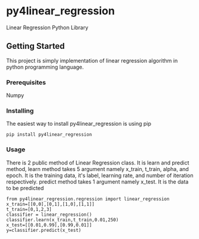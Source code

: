 # py4linear_regression

Linear Regression Python Library

## Getting Started

This project is simply implementation of linear regression algorithm in python programming language.

### Prerequisites

Numpy


### Installing

The easiest way to install py4linear_regression is using pip

```
pip install py4linear_regression
```

### Usage
There is 2 public method of Linear Regression class. It is learn and predict method, learn method takes 5 argument namely x_train, t_train, alpha, and epoch. It is the training data, it's label, learning rate, and number of iteration respectively. predict method takes 1 argument namely x_test. It is the data to be predicted
```
from py4linear_regression.regression import linear_regression
x_train=[[0,0],[0,1],[1,0],[1,1]]
t_train=[0,1,2,3]
classifier = linear_regression()
classifier.learn(x_train,t_train,0.01,250)
x_test=[[0.01,0.99],[0.99,0.01]]
y=classifier.predict(x_test)
```
